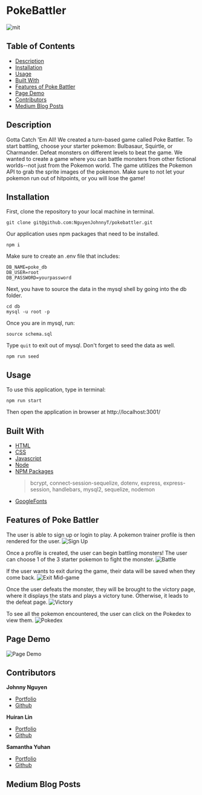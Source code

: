 # PokeBattler
![mit](https://img.shields.io/badge/license-MIT-blue)

## Table of Contents 
- [Description](#description)
- [Installation](#installation)
- [Usage](#usage)
- [Built With](#built%20with)
- [Features of Poke Battler](#features%20of%20poke%20battler)
- [Page Demo](#page%20demo)
- [Contributors](#contributors)
- [Medium Blog Posts](#medium%20blog%20posts)

## Description
Gotta Catch 'Em All! We created a turn-based game called Poke Battler. To start battling, choose your starter pokemon: Bulbasaur, Squirtle, or Charmander. Defeat monsters on different levels to beat the game. We wanted to create a game where you can battle monsters from other fictional worlds--not just from the Pokemon world. The game utitlizes the Pokemon API to grab the sprite images of the pokemon. Make sure to not let your pokemon run out of hitpoints, or you will lose the game! 

## Installation
First, clone the repository to your local machine in terminal.
``` console
git clone git@github.com:NguyenJohnnyT/pokebattler.git
```
Our application uses npm packages that need to be installed.
``` console
npm i
```
Make sure to create an .env file that includes:
```
DB_NAME=poke_db
DB_USER=root
DB_PASSWORD=yourpassword
```
Next, you have to source the data in the mysql shell by going into the db folder.
``` console
cd db
mysql -u root -p
```
Once you are in mysql, run:
``` console
source schema.sql
```
Type ```quit``` to exit out of mysql.
Don't forget to seed the data as well.
``` console
npm run seed
```

## Usage
To use this application, type in terminal: 
``` console
npm run start
```
Then open the application in browser at http://localhost:3001/

## Built With
- [HTML](https://developer.mozilla.org/en-US/docs/Web/HTML)
- [CSS](https://developer.mozilla.org/en-US/docs/Web/CSS)
- [Javascript](https://developer.mozilla.org/en-US/docs/Web/JavaScript)
- [Node](https://nodejs.org/en/)
- [NPM Packages](https://www.npmjs.com)
    > bcrypt, connect-session-sequelize, dotenv, express, express-session, handlebars, mysql2, sequelize, nodemon
- [GoogleFonts](https://fonts.google.com/)

## Features of Poke Battler
The user is able to sign up or login to play. A pokemon trainer profile is then rendered for the user.
![Sign Up](public/images/signup.gif)

Once a profile is created, the user can begin battling monsters! The user can choose 1 of the 3 starter pokemon to fight the monster.
![Battle](public/images/battle.gif)

If the user wants to exit during the game, their data will be saved when they come back. 
![Exit Mid-game](public/images/exit_midgame.gif)

Once the user defeats the monster, they will be brought to the victory page, where it displays the stats and plays a victory tune. Otherwise, it leads to the defeat page.
![Victory](public/images/victory.gif)

To see all the pokemon encountered, the user can click on the Pokedex to view them.
![Pokedex](public/images/pokedex.gif)

## Page Demo

![Page Demo](readme_assets/)

## Contributors

**Johnny Nguyen**

- [Portfolio](https://nguyenjohnnyt.github.io/)
- [Github](https://github.com/NguyenJohnnyT)

**Huiran Lin**

- [Portfolio](https://hugh18019.github.io/Portfolio/)
- [Github](https://github.com/hugh18019)

**Samantha Yuhan**

- [Portfolio](https://samyuhan.github.io/portfolio/)
- [Github](https://github.com/samyuhan)

## Medium Blog Posts
